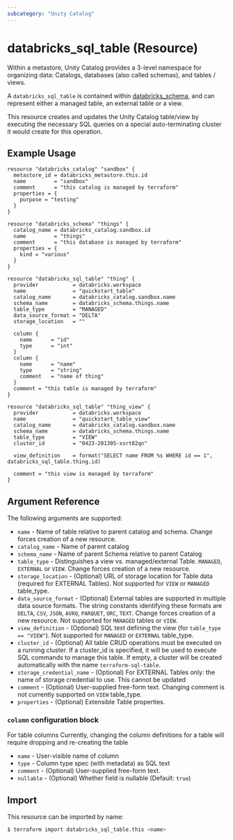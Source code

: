 ```yaml
---
subcategory: "Unity Catalog"
---
```

# databricks_sql_table (Resource)

Within a metastore, Unity Catalog provides a 3-level namespace for organizing data: Catalogs, databases (also called schemas), and tables / views.

A `databricks_sql_table` is contained within [databricks_schema](schema.md), and can represent either a managed table, an external table or a view.

This resource creates and updates the Unity Catalog table/view by executing the necessary SQL queries on a special auto-terminating cluster it would create for this operation.

## Example Usage

```hcl
resource "databricks_catalog" "sandbox" {
  metastore_id = databricks_metastore.this.id
  name         = "sandbox"
  comment      = "this catalog is managed by terraform"
  properties = {
    purpose = "testing"
  }
}

resource "databricks_schema" "things" {
  catalog_name = databricks_catalog.sandbox.id
  name         = "things"
  comment      = "this database is managed by terraform"
  properties = {
    kind = "various"
  }
}

resource "databricks_sql_table" "thing" {
  provider           = databricks.workspace
  name               = "quickstart_table"
  catalog_name       = databricks_catalog.sandbox.name
  schema_name        = databricks_schema.things.name
  table_type         = "MANAGED"
  data_source_format = "DELTA"
  storage_location   = ""

  column {
    name      = "id"
    type      = "int"
  }
  column {
    name      = "name"
    type      = "string"
    comment   = "name of thing"
  }
  comment = "this table is managed by terraform"
}

resource "databricks_sql_table" "thing_view" {
  provider           = databricks.workspace
  name               = "quickstart_table_view"
  catalog_name       = databricks_catalog.sandbox.name
  schema_name        = databricks_schema.things.name
  table_type         = "VIEW"
  cluster_id         = "0423-201305-xsrt82qn"

  view_definition    = format("SELECT name FROM %s WHERE id == 1", databricks_sql_table.thing.id)

  comment = "this view is managed by terraform"
}
```

## Argument Reference

The following arguments are supported:

* `name` - Name of table relative to parent catalog and schema. Change forces creation of a new resource.
* `catalog_name` - Name of parent catalog
* `schema_name` - Name of parent Schema relative to parent Catalog
* `table_type` - Distinguishes a view vs. managed/external Table. `MANAGED`, `EXTERNAL` or `VIEW`. Change forces creation of a new resource.
* `storage_location` - (Optional) URL of storage location for Table data (required for EXTERNAL Tables). Not supported for `VIEW` or `MANAGED` table_type.
* `data_source_format` - (Optional) External tables are supported in multiple data source formats. The string constants identifying these formats are `DELTA`, `CSV`, `JSON`, `AVRO`, `PARQUET`, `ORC`, `TEXT`. Change forces creation of a new resource. Not supported for `MANAGED` tables or `VIEW`.
* `view_definition` - (Optional) SQL text defining the view (for `table_type == "VIEW"`). Not supported for `MANAGED` or `EXTERNAL` table_type.
* `cluster_id` - (Optional) All table CRUD operations must be executed on a running cluster. If a cluster_id is specified, it will be used to execute SQL commands to manage this table. If empty, a cluster will be created automatically with the name `terraform-sql-table`.
* `storage_credential_name` - (Optional) For EXTERNAL Tables only: the name of storage credential to use. This cannot be updated
* `comment` - (Optional) User-supplied free-form text. Changing comment is not currently supported on `VIEW` table_type.
* `properties` - (Optional) Extensible Table properties.

### `column` configuration block
For table columns
Currently, changing the column definitions for a table will require dropping and re-creating the table

* `name` - User-visible name of column
* `type` - Column type spec (with metadata) as SQL text
* `comment` - (Optional) User-supplied free-form text.
* `nullable` - (Optional) Whether field is nullable (Default: `true`)

## Import

This resource can be imported by name:

```bash
$ terraform import databricks_sql_table.this <name>
```